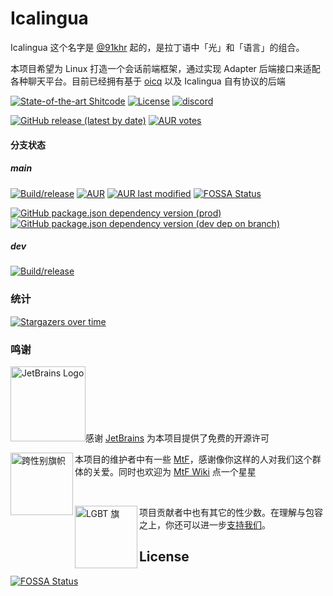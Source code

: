 # Icalingua

Icalingua 这个名字是 [@91khr](https://github.com/91khr) 起的，是拉丁语中「光」和「语言」的组合。

本项目希望为 Linux 打造一个会话前端框架，通过实现 Adapter 后端接口来适配各种聊天平台。目前已经拥有基于 [oicq](https://github.com/takayama-lily/oicq) 以及 Icalingua 自有协议的后端

[![State-of-the-art Shitcode](https://img.shields.io/static/v1?label=State-of-the-art&message=Shitcode&color=7B5804)](https://github.com/trekhleb/state-of-the-art-shitcode)
[![License](https://img.shields.io/aur/license/icalingua)](https://github.com/Clansty/icalingua/blob/main/LICENSE)
[![discord](https://img.shields.io/static/v1?label=chat&message=discord&color=7289da&logo=discord)](https://discord.gg/gKnU7BARzv)

[![GitHub release (latest by date)](https://img.shields.io/github/downloads/Clansty/Icalingua/latest/total)](https://github.com/Clansty/electron-qq/releases/latest)
[![AUR votes](https://img.shields.io/aur/votes/icalingua)](https://aur.archlinux.org/packages/icalingua/)

#### 分支状态

##### main

[![Build/release](https://github.com/Clansty/electron-qq/actions/workflows/main.yml/badge.svg?branch=main)](https://github.com/Clansty/electron-qq/actions/workflows/main.yml)
[![AUR](https://img.shields.io/aur/version/icalingua)](https://aur.archlinux.org/packages/icalingua/)
[![AUR last modified](https://img.shields.io/aur/last-modified/icalingua)](https://aur.archlinux.org/packages/icalingua/)
[![FOSSA Status](https://app.fossa.com/api/projects/git%2Bgithub.com%2FClansty%2FIcalingua.svg?type=shield)](https://app.fossa.com/projects/git%2Bgithub.com%2FClansty%2FIcalingua?ref=badge_shield)

[![GitHub package.json dependency version (prod)](https://img.shields.io/github/package-json/dependency-version/Clansty/Icalingua/oicq?filename=icalingua%2Fpackage.json)](https://github.com/takayama-lily/oicq)
[![GitHub package.json dependency version (dev dep on branch)](https://img.shields.io/github/package-json/dependency-version/clansty/Icalingua/dev/electron?logo=electron&filename=icalingua%2Fpackage.json)](https://electronjs.org)

##### dev
[![Build/release](https://github.com/Clansty/electron-qq/actions/workflows/main.yml/badge.svg?branch=dev)](https://github.com/Clansty/electron-qq/actions/workflows/main.yml)

### 统计

[![Stargazers over time](https://starchart.cc/Clansty/Icalingua.svg)](https://github.com/Clansty/Icalingua/stargazers)

### 鸣谢
<a href="https://jb.gg/OpenSource"><img src="https://cdn.lwqwq.com/pic/jetbrains-variant-2.svg" alt="JetBrains Logo" width="120px"/></a>感谢 [JetBrains](https://jb.gg/OpenSource) 为本项目提供了免费的开源许可

<div><p><img src="https://upload.wikimedia.org/wikipedia/commons/b/b0/Transgender_Pride_flag.svg" alt="跨性别旗帜" width="100px" align="left" />本项目的维护者中有一些 <a href="https://zh.wikipedia.org/wiki/%E8%B7%A8%E6%80%A7%E5%88%A5%E5%A5%B3%E6%80%A7">MtF</a>，感谢像你这样的人对我们这个群体的关爱。同时也欢迎为 <a href="https://github.com/mtf-wiki/MtF-Wiki">MtF Wiki</a> 点一个星星</p></div>  

<br />

<div><p><img src="https://upload.wikimedia.org/wikipedia/commons/4/48/Gay_Pride_Flag.svg" alt="LGBT 旗" width="100px" align="left" />项目贡献者中也有其它的性少数。在理解与包容之上，你还可以进一步<a href="https://github.com/LGBT-CN/LGBTQIA-In-China">支持我们</a>。</p></div>


## License
[![FOSSA Status](https://app.fossa.com/api/projects/git%2Bgithub.com%2FClansty%2FIcalingua.svg?type=large)](https://app.fossa.com/projects/git%2Bgithub.com%2FClansty%2FIcalingua?ref=badge_large)